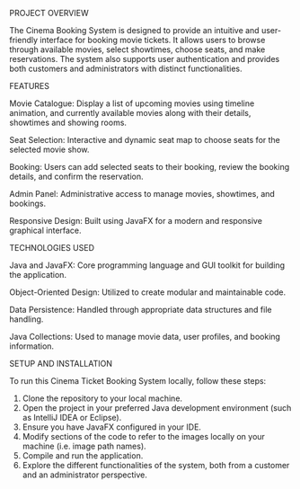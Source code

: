 PROJECT OVERVIEW

The Cinema Booking System is designed to provide an intuitive and user-friendly interface for booking movie tickets. It allows users to browse through available movies, select showtimes, choose seats, and make reservations. The system also supports user authentication and provides both customers and administrators with distinct functionalities.

FEATURES

Movie Catalogue: Display a list of upcoming movies using timeline animation, and currently available movies along with their details, showtimes and showing rooms.

Seat Selection: Interactive and dynamic seat map to choose seats for the selected movie show.

Booking: Users can add selected seats to their booking, review the booking details, and confirm the reservation.

Admin Panel: Administrative access to manage movies, showtimes, and bookings.

Responsive Design: Built using JavaFX for a modern and responsive graphical interface.




TECHNOLOGIES USED

Java and JavaFX: Core programming language and GUI toolkit for building the application.

Object-Oriented Design: Utilized to create modular and maintainable code.

Data Persistence: Handled through appropriate data structures and file handling.

Java Collections: Used to manage movie data, user profiles, and booking information.



SETUP AND INSTALLATION

To run this Cinema Ticket Booking System locally, follow these steps:

1. Clone the repository to your local machine.
2. Open the project in your preferred Java development environment (such as IntelliJ IDEA or Eclipse).
3. Ensure you have JavaFX configured in your IDE.
4. Modify sections of the code to refer to the images locally on your machine (i.e. image path names).
5. Compile and run the application.
6. Explore the different functionalities of the system, both from a customer and an administrator perspective.



